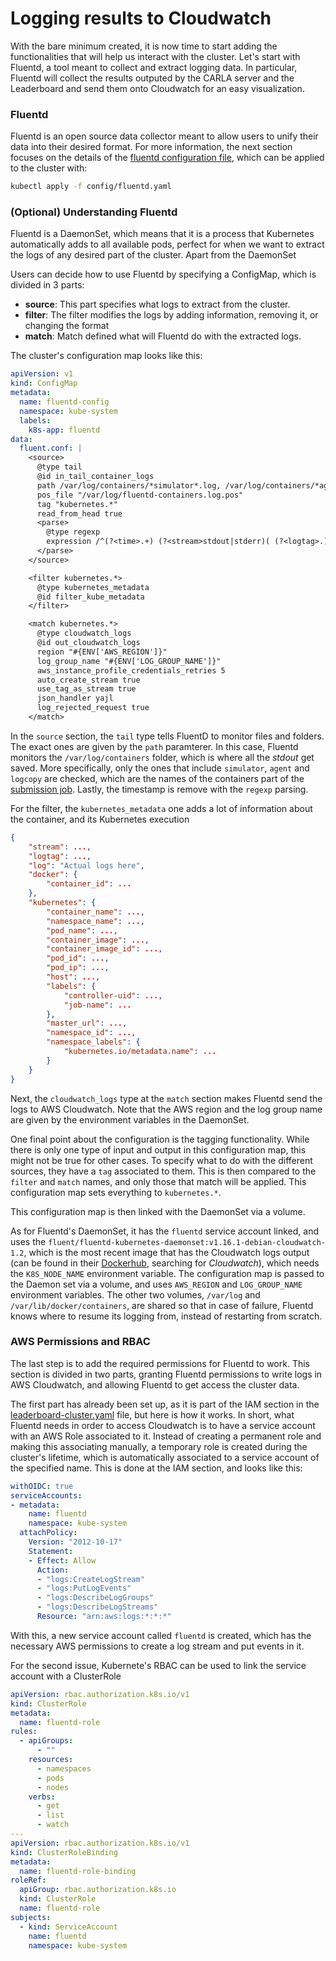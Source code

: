 # Logging results to Cloudwatch

With the bare minimum created, it is now time to start adding the functionalities that will help us interact with the cluster. Let's start with Fluentd, a tool meant to collect and extract logging data. In particular, Fluentd will collect the results outputed by the CARLA server and the Leaderboard and send them onto Cloudwatch for an easy visualization.

### Fluentd

Fluentd is an open source data collector meant to allow users to unify their data into their desired format. For more information, the next section focuses on the details of the [fluentd configuration file](../config/fluentd.yaml), which can be applied to the cluster with:
```bash
kubectl apply -f config/fluentd.yaml
```

### (Optional) Understanding Fluentd

Fluentd is a DaemonSet, which means that it is a process that Kubernetes automatically adds to all available pods, perfect for when we want to extract the logs of any desired part of the cluster. Apart from the DaemonSet

Users can decide how to use Fluentd by specifying a ConfigMap, which is divided in 3 parts:
- **source**: This part specifies what logs to extract from the cluster.
- **filter**: The filter modifies the logs by adding information, removing it, or changing the format
- **match**: Match defined what will Fluentd do with the extracted logs.

The cluster's configuration map looks like this:

```yaml
apiVersion: v1
kind: ConfigMap
metadata:
  name: fluentd-config
  namespace: kube-system
  labels:
    k8s-app: fluentd
data:
  fluent.conf: |
    <source>
      @type tail
      @id in_tail_container_logs
      path /var/log/containers/*simulator*.log, /var/log/containers/*agent*.log, /var/log/containers/*logcopy*.log
      pos_file "/var/log/fluentd-containers.log.pos"
      tag "kubernetes.*"
      read_from_head true
      <parse>
        @type regexp
        expression /^(?<time>.+) (?<stream>stdout|stderr)( (?<logtag>.))? (?<log>.*)$/
      </parse>
    </source>

    <filter kubernetes.*>
      @type kubernetes_metadata
      @id filter_kube_metadata
    </filter>

    <match kubernetes.*>
      @type cloudwatch_logs
      @id out_cloudwatch_logs
      region "#{ENV['AWS_REGION']}"
      log_group_name "#{ENV['LOG_GROUP_NAME']}"
      aws_instance_profile_credentials_retries 5
      auto_create_stream true
      use_tag_as_stream true
      json_handler yajl
      log_rejected_request true
    </match>
```

In the `source` section, the `tail` type tells FluentD to monitor files and folders. The exact ones are given by the `path` paramterer. In this case, Fluentd monitors the `/var/log/containers` folder, which is where all the *stdout* get saved. More specifically, only the ones that include `simulator`, `agent` and `logcopy` are checked, which are the names of the containers part of the [submission job](../experiments/exp3.yaml). Lastly, the timestamp is remove with the `regexp` parsing.

For the filter, the `kubernetes_metadata` one adds a lot of information about the container, and its Kubernetes execution
```json
{
    "stream": ...,
    "logtag": ...,
    "log": "Actual logs here",
    "docker": {
        "container_id": ...
    },
    "kubernetes": {
        "container_name": ...,
        "namespace_name": ...,
        "pod_name": ...,
        "container_image": ...,
        "container_image_id": ...,
        "pod_id": ...,
        "pod_ip": ...,
        "host": ...,
        "labels": {
            "controller-uid": ...,
            "job-name": ...
        },
        "master_url": ...,
        "namespace_id": ...,
        "namespace_labels": {
            "kubernetes.io/metadata.name": ...
        }
    }
}
```

Next, the `cloudwatch_logs` type at the `match` section makes Fluentd send the logs to AWS Cloudwatch. Note that the AWS region and the log group name are given by the environment variables in the DaemonSet.

One final point about the configuration is the tagging functionality. While there is only one type of input and output in this configuration map, this might not be true for other cases. To specify what to do with the different sources, they have a `tag` associated to them. This is then compared to the `filter` and `match` names, and only those that match will be applied. This configuration map sets everything to `kubernetes.*`.

This configuration map is then linked with the DaemonSet via a volume.

As for Fluentd's DaemonSet, it has the `fluentd` service account linked, and uses the `fluent/fluentd-kubernetes-daemonset:v1.16.1-debian-cloudwatch-1.2`, which is the most recent image that has the Cloudwatch logs output (can be found in their [Dockerhub](https://hub.docker.com/r/fluent/fluentd-kubernetes-daemonset/), searching for *Cloudwatch*), which needs the `K8S_NODE_NAME` environment variable. The configuration map is passed to the Daemon set via a volume, and uses `AWS_REGION` and `LOG_GROUP_NAME` environment variables. The other two volumes, `/var/log` and `/var/lib/docker/containers`, are shared so that in case of failure, Fluentd knows where to resume its logging from, instead of restarting from scratch.

### AWS Permissions and RBAC

The last step is to add the required permissions for Fluentd to work. This section is divided in two parts, granting Fluentd permissions to write logs in AWS Cloudwatch, and allowing Fluentd to get access the cluster data.

The first part has already been set up, as it is part of the IAM section in the [leaderboard-cluster.yaml](../config/leaderboard-cluster.yaml) file, but here is how it works. In short, what Fluentd needs in order to access Cloudwatch is to have a service account with an AWS Role associated to it. Instead of creating a permanent role and making this associating manually, a temporary role is created during the cluster's lifetime, which is automatically associated to a service account of the specified name. This is done at the IAM section, and looks like this:

```yaml
withOIDC: true
serviceAccounts:
- metadata:
    name: fluentd
    namespace: kube-system
  attachPolicy:
    Version: "2012-10-17"
    Statement:
    - Effect: Allow
      Action:
      - "logs:CreateLogStream"
      - "logs:PutLogEvents"
      - "logs:DescribeLogGroups"
      - "logs:DescribeLogStreams"
      Resource: "arn:aws:logs:*:*:*"
```

With this, a new service account called `fluentd` is created, which has the necessary AWS permissions to create a log stream and put events in it.

For the second issue, Kubernete's RBAC can be used to link the service account with a ClusterRole

```yaml
apiVersion: rbac.authorization.k8s.io/v1
kind: ClusterRole
metadata:
  name: fluentd-role
rules:
  - apiGroups:
      - ""
    resources:
      - namespaces
      - pods
      - nodes
    verbs:
      - get
      - list
      - watch
---
apiVersion: rbac.authorization.k8s.io/v1
kind: ClusterRoleBinding
metadata:
  name: fluentd-role-binding
roleRef:
  apiGroup: rbac.authorization.k8s.io
  kind: ClusterRole
  name: fluentd-role
subjects:
  - kind: ServiceAccount
    name: fluentd
    namespace: kube-system
```